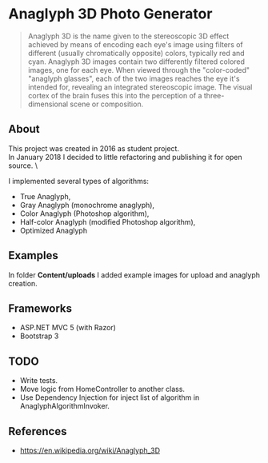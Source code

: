 # Anaglyph 3D Photo Generator

> Anaglyph 3D is the name given to the stereoscopic 3D effect achieved by means of encoding each eye's image using filters of different (usually chromatically opposite) colors, typically red and cyan. Anaglyph 3D images contain two differently filtered colored images, one for each eye. When viewed through the "color-coded" "anaglyph glasses", each of the two images reaches the eye it's intended for, revealing an integrated stereoscopic image. The visual cortex of the brain fuses this into the perception of a three-dimensional scene or composition.

## About
This project was created in 2016 as student project. \
In January 2018 I decided to little refactoring and publishing it for open source. \

I implemented several types of algorithms:
- True Anaglyph,
- Gray Anaglyph (monochrome anaglyph),
- Color Anaglyph (Photoshop algorithm),
- Half-color Anaglyph (modified Photoshop algorithm),
- Optimized Anaglyph

## Examples
In folder **Content/uploads** I added example images for upload and anaglyph creation.

## Frameworks
- ASP.NET MVC 5 (with Razor)
- Bootstrap 3

## TODO
- Write tests.
- Move logic from HomeController to another class.
- Use Dependency Injection for inject list of algorithm in AnaglyphAlgorithmInvoker.

## References
 - https://en.wikipedia.org/wiki/Anaglyph_3D
